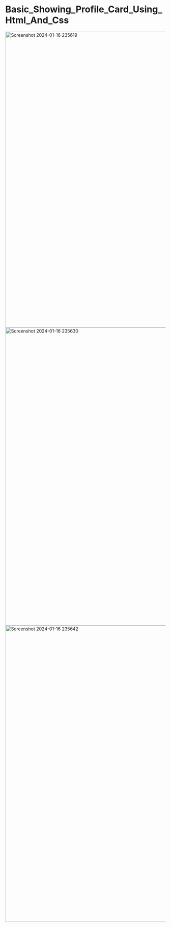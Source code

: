 # Basic_Showing_Profile_Card_Using_Html_And_Css
<img width="927" alt="Screenshot 2024-01-16 235619" src="https://github.com/Balaji7077/Basic_Showing_Profile_Card_Using_Html_And_Css/assets/149072462/06d817ea-f43c-43cf-ada3-2fa4e8625b6e">

<img width="933" alt="Screenshot 2024-01-16 235630" src="https://github.com/Balaji7077/Basic_Showing_Profile_Card_Using_Html_And_Css/assets/149072462/4e709e98-69b7-4107-a905-41b8622ed79c">

<img width="928" alt="Screenshot 2024-01-16 235642" src="https://github.com/Balaji7077/Basic_Showing_Profile_Card_Using_Html_And_Css/assets/149072462/7c30ca17-2f73-43f7-a772-7c7444c2d72d">
